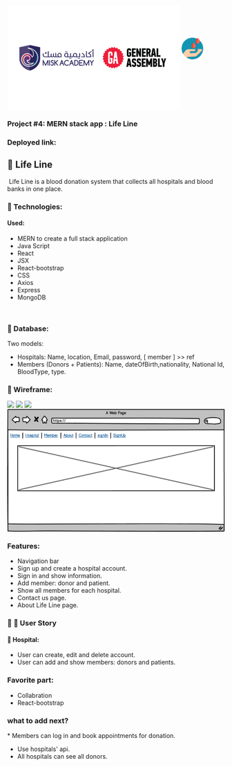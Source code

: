 <img align="center" src="images/logo-aa-2.png">
<img width="50" height="50" src="images/solidarity.png">

### Project #4: MERN stack app : Life Line

### Deployed link:

## :large_orange_diamond: Life Line
​
Life Line is a blood donation system that collects all hospitals and blood banks in one place.
​
​
### :small_orange_diamond: Technologies:
 #### Used:
 * MERN to create a full stack application
 * Java Script
 * React
 * JSX
 * React-bootstrap 
 * CSS
 * Axios
 * Express
 * MongoDB

​
### :small_orange_diamond: Database:
Two models: 
* Hospitals: Name, location, Email, password, [ member ] >> ref
* Members (Donors + Patients): Name, dateOfBirth,nationality, National Id, BloodType,  type.
​
### :small_orange_diamond: Wireframe:
![](/images/wireframe1.jpg) ![](/images/wireframe2.jpg) ![](/images/wireframe3.jpg)
<img align="center" src="images/Wireframe.png">

### Features:
* Navigation bar
* Sign up and create a hospital account.
* Sign in and show information.
* Add member: donor and patient.
* Show all members for each hospital.
* Contact us page.
* About Life Line page.
​​
### :small_orange_diamond: :bust_in_silhouette: User Story
#### :hospital: Hospital: 
* User can create, edit and delete account.
* User can add and show members: donors and patients.
​
### Favorite part: 
* Collabration 
* React-bootstrap
​
### what to add next?
​* Members can log in and book appointments for donation.
* Use hospitals' api.
* All hospitals can see all donors.
